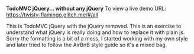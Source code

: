 **TodoMVC jQuery... without any jQuery**
To view a live demo URL: https://twisty-flamingo.glitch.me/#/all

This is TodoMVC jQuery with the jQuery removed.  This is an exercise to understand what jQuery is really doing and how to replace it with plain js.  Sorry the formatting is a bit of a mess, I started working with my own style and later tried to follow the AirBnB style guide so it's a mixed bag.
